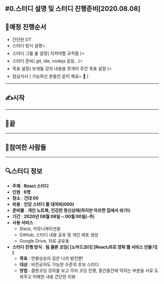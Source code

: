 **#0.스터디 설명 및 스터디 진행준비[2020.08.08]**
--

**📝예정 진행순서**
--
- 간단한 OT
- 스터디 방식 설명⭐️
- 스터디 그룹 룰 설정( 지켜야할 규칙들 )⭐️
- 스터디 준비( git, ide, nodejs 등등.. )⭐️
- 목표 설정( 보게될 강의 내용을 쪼개어 주간 목표 설정 )⭐️ 
- 점심식사 ( 가능하신 분들만 같이 해요~ 👀 )
***
**✍️시작**
--
***
**👏끝**
--
***
**👋참여한 사람들**
--
***
**🔍스터디 정보**
--
- **주제** : **React 스터디**
- **인원** : **6명**
- **장소** : **건대 00**
- **비용** : **인당 스터디 룸 대여비(000)**
- **준비물** : **개인 노트북, 건강한 정신상태(하지만 아프면 집에서 쉬기!)**
- **기간** : **2020년 08월 08일 ~ 00월 00일(-주)**
- **사용 서비스** :
  - Slack, 커뮤니케이션용
  - GitHub, 스터디 내용 공유 및 개인 레포 생성 
  - Google Drive, 자료 공유용 
- **스터디 진행 방식** : **팀 클론 코딩( [노마드코더] [ReactJS로 영화 웹 서비스 만들기] )**
  - **목표** : 연봉상승의 길은 나의 발전뿐!
  - **대상** : 비전공자도 가능한 수준의 초보 스터디
  - **방법** : 클론코딩 강의를 보고 각자 코딩 진행, 중간중간에 막히는 부분을 서로 도와주고 이해한 내용 간단한 리뷰  
